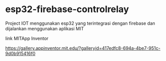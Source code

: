 # esp32-firebase-controlrelay
 Project IOT menggunakan esp32 yang terintegrasi dengan firebase dan dijalankan menggunakan aplikasi MIT
 
 link MITApp Inventor

 https://gallery.appinventor.mit.edu/?galleryid=417edfc8-694a-4be7-951c-9d0b915416f0
